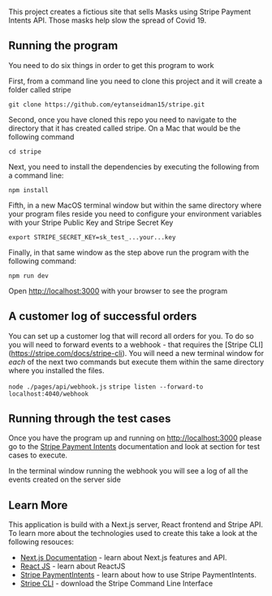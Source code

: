 This project creates a fictious site that sells Masks using Stripe Payment Intents API. Those masks help slow the spread of Covid 19.

## Running the program

You need to do six things in order to get this program to work

First, from a command line you need to clone this project and it will create a folder called stripe

```git clone https://github.com/eytanseidman15/stripe.git```

Second, once you have cloned this repo you need to navigate to the directory that it has created called stripe. On a Mac that would be the following command

```cd stripe```

Next, you need to install the dependencies by executing the following from a command line:

```npm install```

Fifth, in a new MacOS terminal window but within the same directory where your program files reside you need to configure your environment variables with your Stripe Public Key and Stripe Secret Key

```export STRIPE_SECRET_KEY=sk_test_...your...key```

Finally, in that same window as the step above run the program with the following command:

```npm run dev```

Open [http://localhost:3000](http://localhost:3000) with your browser to see the program

## A customer log of successful orders
You can set up a customer log that will record all orders for you. To do so you will need to forward events to a webhook - that requires the [Stripe CLI] (https://stripe.com/docs/stripe-cli). You will need a new terminal window for *each* of the next two commands but execute them within the same directory where you installed the files.

```node ./pages/api/webhook.js```
```stripe listen --forward-to localhost:4040/webhook```


## Running through the test cases
Once you have the program up and running on [http://localhost:3000](http://localhost:3000) please go to the [Stripe Payment Intents](https://stripe.com/docs/payments/accept-a-payment) documentation and look at section for test cases to execute.

In the terminal window running the webhook you will see a log of all the events created on the server side

## Learn More
This application is build with a Next.js server, React frontend and Stripe API. To learn more about the technologies used to create this take a look at the following resouces:

- [Next.js Documentation](https://nextjs.org/docs) - learn about Next.js features and API.
- [React JS](https://reactjs.org/tutorial/tutorial.html) - learn about ReactJS
- [Stripe PaymentIntents](https://stripe.com/docs/payments/accept-a-payment) - learn about how to use Stripe PaymentIntents.
- [Stripe CLI](https://stripe.com/docs/stripe-cli) - download the Stripe Command Line Interface

